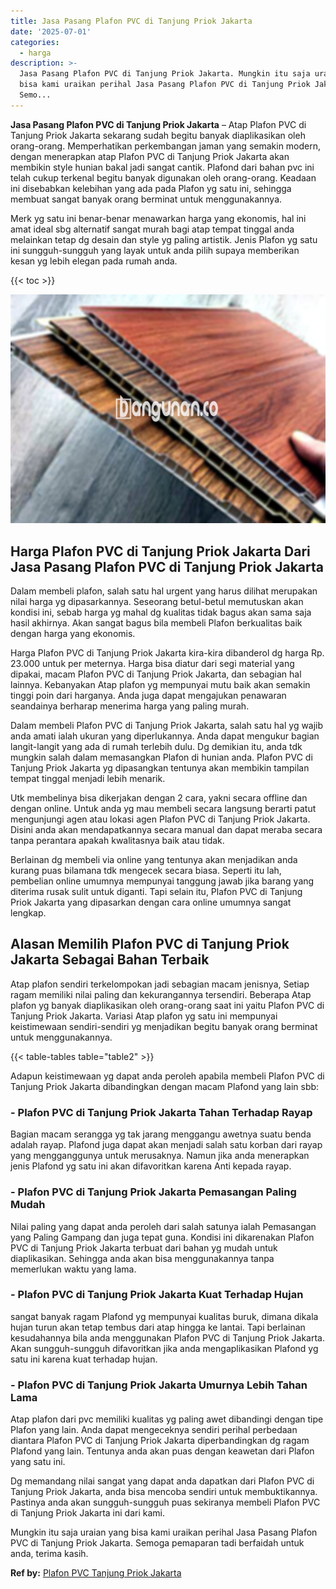 ```yaml
---
title: Jasa Pasang Plafon PVC di Tanjung Priok Jakarta
date: '2025-07-01'
categories:
  - harga
description: >-
  Jasa Pasang Plafon PVC di Tanjung Priok Jakarta. Mungkin itu saja uraian yang
  bisa kami uraikan perihal Jasa Pasang Plafon PVC di Tanjung Priok Jakarta.
  Semo...
---
```


**Jasa Pasang Plafon PVC di Tanjung Priok Jakarta** – Atap Plafon PVC di Tanjung Priok Jakarta sekarang sudah begitu banyak diaplikasikan oleh orang-orang. Memperhatikan perkembangan jaman yang semakin modern, dengan menerapkan atap Plafon PVC di Tanjung Priok Jakarta akan membikin style hunian bakal jadi sangat cantik. Plafond dari bahan pvc ini telah cukup terkenal begitu banyak digunakan oleh orang-orang. Keadaan ini disebabkan kelebihan yang ada pada Plafon yg satu ini, sehingga membuat sangat banyak orang berminat untuk menggunakannya.

Merk yg satu ini benar-benar menawarkan harga yang ekonomis, hal ini amat ideal sbg alternatif sangat murah bagi atap tempat tinggal anda melainkan tetap dg desain dan style yg paling artistik. Jenis Plafon yg satu ini sungguh-sungguh yang layak untuk anda pilih supaya memberikan kesan yg lebih elegan pada rumah anda.

{{< toc >}}

![Jasa Pasang Plafon PVC di Tanjung Priok Jakarta](/images/flafond-pvc-murah16.png)

## Harga Plafon PVC di Tanjung Priok Jakarta Dari Jasa Pasang Plafon PVC di Tanjung Priok Jakarta

Dalam membeli plafon, salah satu hal urgent yang harus dilihat merupakan nilai harga yg dipasarkannya. Seseorang betul-betul memutuskan akan kondisi ini, sebab harga yg mahal dg kualitas tidak bagus akan sama saja hasil akhirnya. Akan sangat bagus bila membeli Plafon berkualitas baik dengan harga yang ekonomis.

Harga Plafon PVC di Tanjung Priok Jakarta kira-kira dibanderol dg harga Rp. 23.000 untuk per meternya. Harga bisa diatur dari segi material yang dipakai, macam Plafon PVC di Tanjung Priok Jakarta, dan sebagian hal lainnya. Kebanyakan Atap plafon yg mempunyai mutu baik akan semakin tinggi poin dari harganya. Anda juga dapat mengajukan penawaran seandainya berharap menerima harga yang paling murah.

Dalam membeli Plafon PVC di Tanjung Priok Jakarta, salah satu hal yg wajib anda amati ialah ukuran yang diperlukannya. Anda dapat mengukur bagian langit-langit yang ada di rumah terlebih dulu. Dg demikian itu, anda tdk mungkin salah dalam memasangkan Plafon di hunian anda. Plafon PVC di Tanjung Priok Jakarta yg dipasangkan tentunya akan membikin tampilan tempat tinggal menjadi lebih menarik.

Utk membelinya bisa dikerjakan dengan 2 cara, yakni secara offline dan dengan online. Untuk anda yg mau membeli secara langsung berarti patut mengunjungi agen atau lokasi agen Plafon PVC di Tanjung Priok Jakarta. Disini anda akan mendapatkannya secara manual dan dapat meraba secara tanpa perantara apakah kwalitasnya baik atau tidak.

Berlainan dg membeli via online yang tentunya akan menjadikan anda kurang puas bilamana tdk mengecek secara biasa. Seperti itu lah, pembelian online umumnya mempunyai tanggung jawab jika barang yang diterima rusak sulit untuk diganti. Tapi selain itu, Plafon PVC di Tanjung Priok Jakarta yang dipasarkan dengan cara online umumnya sangat lengkap.

## Alasan Memilih Plafon PVC di Tanjung Priok Jakarta Sebagai Bahan Terbaik

Atap plafon sendiri terkelompokan jadi sebagian macam jenisnya, Setiap ragam memiliki nilai paling dan kekurangannya tersendiri. Beberapa Atap plafon yg banyak diaplikasikan oleh orang-orang saat ini yaitu Plafon PVC di Tanjung Priok Jakarta. Variasi Atap plafon yg satu ini mempunyai keistimewaan sendiri-sendiri yg menjadikan begitu banyak orang berminat untuk menggunakannya.

{{< table-tables table="table2" >}}

Adapun keistimewaan yg dapat anda peroleh apabila membeli Plafon PVC di Tanjung Priok Jakarta dibandingkan dengan macam Plafond yang lain sbb:

### \- Plafon PVC di Tanjung Priok Jakarta Tahan Terhadap Rayap

Bagian macam serangga yg tak jarang menggangu awetnya suatu benda adalah rayap. Plafond juga dapat akan menjadi salah satu korban dari rayap yang mengganggunya untuk merusaknya. Namun jika anda menerapkan jenis Plafond yg satu ini akan difavoritkan karena Anti kepada rayap.

### \- Plafon PVC di Tanjung Priok Jakarta Pemasangan Paling Mudah

Nilai paling yang dapat anda peroleh dari salah satunya ialah Pemasangan yang Paling Gampang dan juga tepat guna. Kondisi ini dikarenakan Plafon PVC di Tanjung Priok Jakarta terbuat dari bahan yg mudah untuk diaplikasikan. Sehingga anda akan bisa menggunakannya tanpa memerlukan waktu yang lama.

### \- Plafon PVC di Tanjung Priok Jakarta Kuat Terhadap Hujan

sangat banyak ragam Plafond yg mempunyai kualitas buruk, dimana dikala hujan turun akan tetap tembus dari atap hingga ke lantai. Tapi berlainan kesudahannya bila anda menggunakan Plafon PVC di Tanjung Priok Jakarta. Akan sungguh-sungguh difavoritkan jika anda mengaplikasikan Plafond yg satu ini karena kuat terhadap hujan.

### \- Plafon PVC di Tanjung Priok Jakarta Umurnya Lebih Tahan Lama

Atap plafon dari pvc memiliki kualitas yg paling awet dibandingi dengan tipe Plafon yang lain. Anda dapat mengeceknya sendiri perihal perbedaan diantara Plafon PVC di Tanjung Priok Jakarta diperbandingkan dg ragam Plafond yang lain. Tentunya anda akan puas dengan keawetan dari Plafon yang satu ini.

Dg memandang nilai sangat yang dapat anda dapatkan dari Plafon PVC di Tanjung Priok Jakarta, anda bisa mencoba sendiri untuk membuktikannya. Pastinya anda akan sungguh-sungguh puas sekiranya membeli Plafon PVC di Tanjung Priok Jakarta ini dari kami.

Mungkin itu saja uraian yang bisa kami uraikan perihal Jasa Pasang Plafon PVC di Tanjung Priok Jakarta. Semoga pemaparan tadi berfaidah untuk anda, terima kasih.

**Ref by:** [Plafon PVC Tanjung Priok Jakarta](https://id.wikipedia.org/wiki/Plafon)
